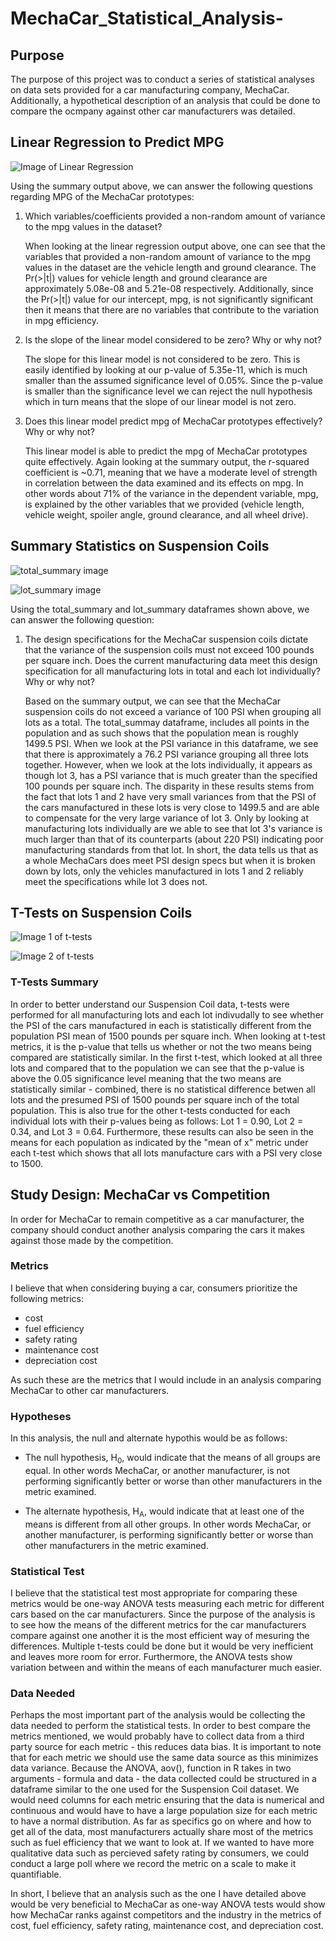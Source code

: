 # MechaCar_Statistical_Analysis-

## Purpose

The purpose of this project was to conduct a series of statistical analyses on data sets provided for a car manufacturing company, MechaCar. Additionally, a hypothetical description of an analysis that could be done to compare the ocmpany against other car manufacturers was detailed.

## Linear Regression to Predict MPG

![Image of Linear Regression](https://github.com/josem279/MechaCar_Statistical_Analysis-/blob/main/Images/MechaCarDF_Summary_Stats.PNG)

Using the summary output above, we can answer the following questions regarding MPG of the MechaCar prototypes:

1. Which variables/coefficients provided a non-random amount of variance to the mpg values in the dataset?

    When looking at the linear regression output above, one can see that the variables that provided a non-random amount of variance to the mpg values in the dataset are the vehicle length and ground clearance. The Pr(>|t|) values for vehicle length and ground clearance are approximately 5.08e-08 and 5.21e-08 respectively. Additionally, since the Pr(>|t|) value for our intercept, mpg, is not significantly significant then it means that there are no variables that contribute to the variation in mpg efficiency.

2. Is the slope of the linear model considered to be zero? Why or why not?

    The slope for this linear model is not considered to be zero. This is easily identified by looking at our p-value of 5.35e-11, which is much smaller than the assumed significance level of 0.05%. Since the p-value is smaller than the significance level we can reject the null hypothesis which in turn means that the slope of our linear model is not zero.

3. Does this linear model predict mpg of MechaCar prototypes effectively? Why or why not?
    
    This linear model is able to predict the mpg of MechaCar prototypes quite effectively. Again looking at the summary output, the r-squared coefficient is ~0.71, meaning that we have a moderate level of strength in correlation between the data examined and its effects on mpg. In other words about 71% of the variance in the dependent variable, mpg, is explained by the other variables that we provided (vehicle length, vehicle weight, spoiler angle, ground clearance, and all wheel drive).

## Summary Statistics on Suspension Coils

![total_summary image](https://github.com/josem279/MechaCar_Statistical_Analysis-/blob/main/Images/total_summary_image.PNG)

![lot_summary image](https://github.com/josem279/MechaCar_Statistical_Analysis-/blob/main/Images/lot_summary_image.PNG)


Using the total_summary and lot_summary dataframes shown above, we can answer the following question:

1. The design specifications for the MechaCar suspension coils dictate that the variance of the suspension coils must not exceed 100 pounds per square inch. Does the current manufacturing data meet this design specification for all manufacturing lots in total and each lot individually? Why or why not?

    Based on the summary output, we can see that the MechaCar suspension coils do not exceed a variance of 100 PSI when grouping all lots as a total. The total_summay dataframe, includes all points in the population and as such shows that the population mean is roughly 1499.5 PSI. When we look at the PSI variance in this dataframe, we see that there is approximately a 76.2 PSI variance grouping all three lots together. However, when we look at the lots individually, it appears as though lot 3, has a PSI variance that is much greater than the specified 100 pounds per square inch. The disparity in these results stems from the fact that lots 1 and 2 have very small variances from that the PSI of the cars manufactured in these lots is very close to 1499.5 and are able to compensate for the very large variance of lot 3. Only by looking at manufacturing lots individually are we able to see that lot 3's variance is much larger than that of its counterparts (about 220 PSI) indicating poor manufacturing standards from that lot. In short, the data tells us that as a whole MechaCars does meet PSI design specs but when it is broken down by lots, only the vehicles manufactured in lots 1 and 2 reliably meet the specifications while lot 3 does not.

## T-Tests on Suspension Coils

![Image 1 of t-tests](https://github.com/josem279/MechaCar_Statistical_Analysis-/blob/main/Images/t-test_image_1.PNG)

![Image 2 of t-tests](https://github.com/josem279/MechaCar_Statistical_Analysis-/blob/main/Images/t-test_image_2.PNG)


### T-Tests Summary

In order to better understand our Suspension Coil data, t-tests were performed for all manufacturing lots and each lot indivudally to see whether the PSI of the cars manufactured in each is statistically different from the  population PSI mean of 1500 pounds per square inch. When looking at t-test metrics, it is the p-value that tells us whether or not the two means being compared are statistically similar. In the first t-test, which looked at all three lots and compared that to the population we can see that the p-value is above the 0.05 significance level meaning that the two means are statistically similar - combined, there is no statistical difference betwen all lots and the presumed PSI of 1500 pounds per square inch of the total population. This is also true for the other t-tests conducted for each individual lots with their p-values being as follows: Lot 1 = 0.90, Lot 2 = 0.34, and Lot 3 = 0.64. Furthermore, these results can also be seen in the means for each population as indicated by the "mean of x" metric under each t-test which shows that all lots manufacture cars with a PSI very close to 1500.

## Study Design: MechaCar vs Competition

In order for MechaCar to remain competitive as a car manufacturer, the company should conduct another analysis comparing the cars it makes against those made by the competition.

### Metrics

I believe that when considering buying a car, consumers prioritize the following metrics: 

- cost
- fuel efficiency
- safety rating
- maintenance cost
- depreciation cost

As such these are the metrics that I would include in an analysis comparing MechaCar to other car manufacturers.

### Hypotheses

In this analysis, the null and alternate hypothis would be as follows:

- The null hypothesis, H<sub>0</sub>, would indicate that the means of all groups are equal. In other words MechaCar, or another manufacturer, is not performing significantly better or worse than other manufacturers in the metric examined.

- The alternate hypothesis, H<sub>A</sub>, would indicate that at least one of the means is different from all other groups. In other words MechaCar, or another manufacturer, is performing significantly better or worse than other manufacturers in the metric examined.

### Statistical Test

I believe that the statistical test most appropriate for comparing these metrics would be one-way ANOVA tests measuring each metric for different cars based on the car manufacturers. Since the purpose of the analysis is to see how the means of the different metrics for the car manufacturers compare against one another it is the most efficient way of mesuring the differences. Multiple t-tests could be done but it would be very inefficient and leaves more room for error. Furthermore, the ANOVA tests show variation between and within the means of each manufacturer much easier.

### Data Needed

Perhaps the most important part of the analysis would be collecting the data needed to perform the statistical tests. In order to best compare the metrics mentioned, we would probably have to collect data from a third party source for each metric - this reduces data bias. It is important to note that for each metric we should use the same data source as this minimizes data variance. Because the ANOVA, aov(), function in R takes in two arguments - formula and data - the data collected could be structured in a dataframe similar to the one used for the Suspension Coil dataset. We would need columns for each metric ensuring that the data is numerical and continuous and would have to have a large population size for each metric to have a normal distribution. As far as specifics go on where and how to get all of the data, most manufacturers actually share most of the metrics such as fuel efficiency that we want to look at. If we wanted to have more qualitative data such as percieved safety rating by consumers, we could conduct a large poll where we record the metric on a scale to make it quantifiable.

In short, I believe that an analysis such as the one I have detailed above would be very beneficial to MechaCar as one-way ANOVA tests would show how MechaCar ranks against competitors and the industry in the metrics of cost, fuel efficiency, safety rating, maintenance cost, and depreciation cost.